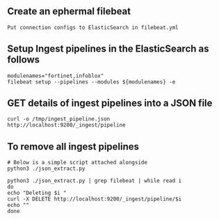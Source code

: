 ## Create an ephermal filebeat 
```
Put connection configs to ElasticSearch in filebeat.yml
```

## Setup Ingest pipelines in the ElasticSearch as follows
```
modulenames="fortinet,infoblox"
filebeat setup --pipelines --modules ${modulenames} -e 
```

## GET details of ingest pipelines into a JSON file
```
curl -o /tmp/ingest_pipeline.json http://localhost:9200/_ingest/pipeline
```

## To remove all ingest pipelines 
```
# Below is a simple script attached alongside
python3 ./json_extract.py

python3 ./json_extract.py | grep filebeat | while read i
do
echo "Deleting $i "
curl -X DELETE http://localhost:9200/_ingest/pipeline/$i
echo ""
done
```
